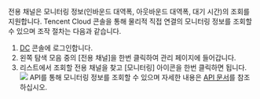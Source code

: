 전용 채널은 모니터링 정보(인바운드 대역폭, 아웃바운드 대역폭, 대기 시간)의 조회를 지원합니다. Tencent Cloud 콘솔을 통해 물리적 직접 연결의 모니터링 정보를 조회할 수 있으며 조작 절차는 다음과 같습니다.
1. [DC](https://console.cloud.tencent.com/vpc/dc) 콘솔에 로그인합니다.
2. 왼쪽 탐색 모음 중의 [전용 채널]을 한번 클릭하여 관리 페이지에 들어갑니다.
3. 리스트에서 조회할 전용 채널을 찾고 [모니터링] 아이콘을 한번 클릭하면 됩니다.
 ![](https://main.qcloudimg.com/raw/da19b71a919f57e473ddd136dfe5cfdd.png)
API를 통해 모니터링 정보를 조회할 수 있으며 자세한 내용은 [API 문서](https://cloud.tencent.com/document/product/216/18404)를 참조하십시오.

